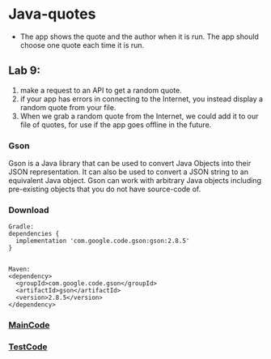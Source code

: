 # Java-quotes
- The app shows the quote and the author when it is run. The app should 
choose one
quote each time it is run.
## Lab 9: 
1. make a request to an API to get a random quote. 
2. if your app has errors in connecting to the Internet, you instead display a random 
 quote from your file. 
3. When we grab a random quote from the Internet, we could add it to our 
file of quotes, for use if the app goes offline 
 in the future. 

### Gson
Gson is a Java library that can be used to convert Java Objects into 
their JSON representation. It can also be used to
convert a JSON string to an equivalent Java object. Gson can work with 
arbitrary Java objects including pre-existing
objects that you do not have source-code of.

### Download
    Gradle:
    dependencies {
      implementation 'com.google.code.gson:gson:2.8.5'
    }
    
    
    Maven:
    <dependency>
      <groupId>com.google.code.gson</groupId>
      <artifactId>gson</artifactId>
      <version>2.8.5</version>
    </dependency>

### [MainCode](./src/main/java/quotes/App.java)
### [TestCode](./src/test/java/quotes/AppTest.java)
